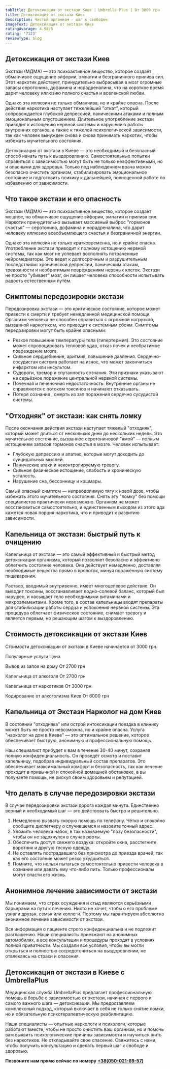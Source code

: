 ```yaml
---
tabTitle: Детоксикация от экстази Киев | Umbrella Plus | От 3000 грн
title: Детоксикация от экстази Киев
description: Чистый организм - шаг к свободен
imageText: Детоксикация от экстази Киев
ratingAvarage: 4.98/5
rating: '7123'
reviewType: blog
---
```


## Детоксикация от экстази Киев

Экстази (МДМА) — это психоактивное вещество, которое создаёт обманчивое ощущение эйфории, эмпатии и безграничного прилива сил. Этот наркотик действует, принудительно выбрасывая в мозг огромные запасы серотонина, дофамина и норадреналина, что на короткое время дарит человеку иллюзию полного счастья и вселенской любви.

Однако эта иллюзия не только обманчива, но и крайне опасна. После действия наркотика наступает тяжелейший "откат", который сопровождается глубокой депрессией, паническими атаками и полным эмоциональным опустошением. Длительное употребление экстази приводит к истощению нервной системы и нарушению работы внутренних органов, а также к тяжелой психологической зависимости, так как человек вынужден снова и снова принимать наркотик, чтобы избежать мучительного состояния.

Детоксикация от экстази в Киеве — это необходимый и безопасный способ начать путь к выздоровлению. Самостоятельные попытки справиться с зависимостью могут быть не только неэффективными, но и опасными для здоровья. Только под наблюдением врача можно безопасно очистить организм, стабилизировать эмоциональное состояние и подготовить психику к дальнейшей, полноценной работе по избавлению от зависимости.

## Что такое экстази и его опасность

Экстази (МДМА) — это психоактивное вещество, которое создаёт мощное, но обманчивое ощущение эйфории, эмпатии и прилива сил. Наркотик принудительно вызывает массивный выброс "гормонов счастья" — серотонина, дофамина и норадреналина, что дарит человеку иллюзию всеобъемлющего счастья и безграничной энергии.

Однако эта иллюзия не только кратковременна, но и крайне опасна. Употребление экстази приводит к полному истощению нервной системы, так как мозг не успевает восполнять потраченные нейромедиаторы. Это ведет к долгосрочным и разрушительным последствиям: хронической депрессии, паническим атакам, тревожности и необратимым повреждениям нервных клеток. Экстази не просто "убивает" мозг, он лишает человека способности испытывать радость естественным путём.

## Симптомы передозировки экстази

Передозировка экстази — это критическое состояние, которое может привести к смерти и требует немедленной медицинской помощи. Организм человека не способен справиться с огромной нагрузкой, вызванной наркотиком, что приводит к системным сбоям. Симптомы передозировки могут быть крайне опасными:

* Резкое повышение температуры тела (гипертермия). Это состояние может спровоцировать тепловой удар, отказ почек и необратимое повреждение мозга.
* Сильное сердцебиение, аритмия, повышение давления. Сердечно-сосудистая система работает на износ, что может закончиться инфарктом или инсультом.
* Судороги, тремор и спутанность сознания. Эти признаки указывают на серьёзное поражение центральной нервной системы.
* Почечная и печеночная недостаточность. Внутренние органы не справляются с потоком токсинов и начинают отказывать.
* Потеря сознания , смерть из зап поражения сердечно сусудистой системы.

## "Отходняк" от экстази: как снять ломку

После окончания действия экстази наступает тяжелый "отходняк", который может длиться от нескольких дней до нескольких недель. Это мучительное состояние, вызванное серотониновой "ямой" — полным истощением запасов гормонов счастья в мозге. Человек испытывает:

* Глубокую депрессию и апатию, которые могут доходить до суицидальных мыслей.
* Панические атаки и неконтролируемую тревогу.
* Сильное физическое истощение, слабость и хроническую усталость.
* Нарушение сна, бессонницу и кошмары.

Самый опасный симптом — непреодолимую тягу к новой дозе, чтобы избежать этого мучительного состояния. Снять эту "ломку" без помощи специалистов практически невозможно. Организм не может восстановиться самостоятельно, и единственным выходом из этого ада кажется новая порция наркотика, что и приводит к развитию зависимости.

## Капельница от экстази: быстрый путь к очищению

Капельница от экстази — это самый эффективный и быстрый метод детоксикации организма, который позволяет безопасно и эффективно облегчить состояние человека. Она действует немедленно, доставляя необходимые вещества прямо в кровоток, минуя поражённую систему пищеварения.

Раствор, вводимый внутривенно, имеет многоцелевое действие. Он выводит токсины, восстанавливает водно-солевой баланс, который был нарушен, и насыщает тело необходимыми витаминами и микроэлементами. Кроме того, в состав капельницы входят препараты для стабилизации работы сердца и успокоения нервной системы. Эта процедура облегчает физическое состояние, снимает тревогу и является первым, но решающим шагом к выздоровлению.

## Cтоимость детоксикации от экстази Киев

Стоимости детоксикации от экстази в Киеве начинается от 3000 грн.

Популярные услуги	Цена

Вывод из запоя на дому	От 2700 грн

Капельница от алкоголя	От 2700 грн

Капельница от наркотиков	От 3000 грн

Кодирование от алкоголизма Киев	От 6000 грн

## Капельница от Экстази Нарколог на дом Киев

В состоянии "отходняка" или острой интоксикации поездка в клинику может быть не просто невозможна, но и крайне опасна. Услуга "нарколог на дом в Киеве" — это оптимальное решение, которое обеспечивает быструю, анонимную и профессиональную помощь.

Наш специалист прибудет к вам в течение 30-40 минут, сохраняя полную конфиденциальность. Он проведёт осмотр и поставит капельницу, подобрав индивидуальный состав препаратов. Это обеспечивает максимальный комфорт и безопасность, так как лечение проходит в привычной и спокойной домашней обстановке, а вы получаете помощь, не рискуя своим здоровьем и репутацией.

## Что делать в случае передозировки экстази

В случае передозировки экстази дорога каждая минута. Единственно верный и необходимый шаг — это действовать быстро и решительно.

1. Немедленно вызвать скорую помощь по телефону. Чётко и спокойно сообщите диспетчеру о случившемся и назовите точный адрес.
2. Уложить человека набок, в так называемую "позу безопасности", чтобы он не задохнулся в случае рвоты.
3. Обеспечить доступ свежего воздуха: откройте окна, расстегните воротник и другую тесную одежду.
4. Не оставлять пострадавшего без присмотра до приезда врачей, так как его состояние может резко ухудшиться.
5. Помните, что нельзя пытаться самостоятельно привести человека в сознание или давать ему что-либо пить. Только профессионалы могут спасти его жизнь.

## Анонимное лечение зависимости от экстази

Мы понимаем, что страх осуждения и стыд являются серьёзными барьерами на пути к лечению. Никто не хочет, чтобы о его проблеме узнали друзья, семья или коллеги. Поэтому мы гарантируем абсолютно анонимное лечение зависимости от экстази.

Вся информация о пациенте строго конфиденциальна и не подлежит разглашению. Наши специалисты приезжают на анонимных автомобилях, а все консультации и процедуры проходят в условиях полной приватности. Мы создали все условия, чтобы вы могли открыться и полностью сосредоточиться на выздоровлении, не отвлекаясь на страхи и опасения.

## Детоксикация от экстази в Киеве с UmbrellaPlus

Медицинская служба UmbrellaPlus предлагает профессиональную помощь в борьбе с зависимостью от экстази, начиная с первого и самого важного шага — детоксикации. Мы предоставляем комплексный подход, который включает в себя не только снятие ломки, но и обязательную психотерапевтическую реабилитацию.

Наши специалисты — опытные наркологи и психологи, которые работают вместе, чтобы не просто очистить ваш организм, но и помочь вам выявить психологические причины зависимости и научиться жить без наркотиков. Не откладывайте свое спасение. Свяжитесь с нами, чтобы получить консультацию и сделать первый шаг к свободе и здоровью.

**Позвоните нам прямо сейчас по номеру** **[+38(050-021-69-57)](tel:0500216957)**

